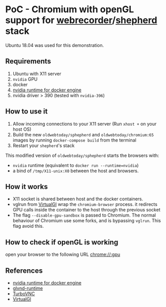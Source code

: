 # PoC - Chromium with openGL support for [webrecorder](http://webrecorder.io)/[shepherd](https://github.com/oldweb-today/browsers) stack

Ubuntu 18.04 was used for this demonstration.

## Requirements
1. Ubuntu with X11 server
2. `nvidia` GPU
3. docker 
4. [nvidia runtime for docker engine](https://github.com/NVIDIA/nvidia-docker)
5. nvidia driver > 390 (tested with `nvidia-396`) 


## How to use it

1. Allow incoming connections to your X11 server (Run `xhost +` on your host OS)
2. Build the new `oldwebtoday/sphepherd` and `oldwebtoday/chromium:65` images by running `docker-compose build` from the terminal 
3. Restart your `shepherd`'s stack  

This modified version of `oldwebtoday/sphepherd` starts the browsers with:
   - `nvidia` runtime (equivalent to `docker run --runtime=nvidia`)
   - a bind of `/tmp/X11-unix:X0` between the host and browsers.
   
## How it works
- X11 socket is shared between host and the docker containers.
- vglrun from [VirtualGl](https://www.virtualgl.org/) wrap the `chromium-browser` process. it redirects GPU calls inside the container to the host through the previous socket
- The flag `--disable-gpu-sandbox` is passed to Chromium. The normal behaviour of Chromium use some forks, and is bypassing `vglrun`. This flag avoid this.
   
## How to check if openGL is working
open your browser to the following URL [chrome://:gpu](chrome://gpu)

## References
- [nvidia runtime for docker engine](https://github.com/NVIDIA/nvidia-docker)
- [glvnd-runtime](https://hub.docker.com/r/nvidia/opengl/)
- [TurboVNC](https://cdn.rawgit.com/TurboVNC/turbovnc/2.1.2/doc/index.html)
- [VirtualGl](https://www.virtualgl.org/)